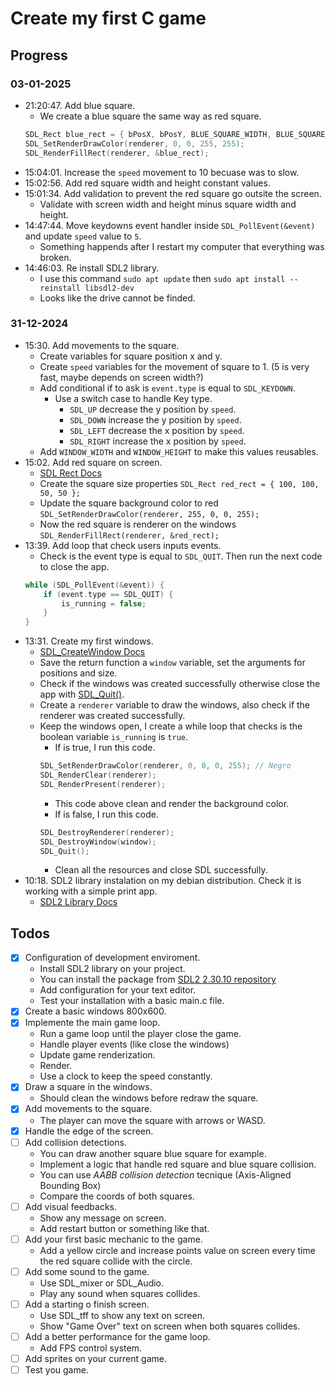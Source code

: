 # Create my first C game

## Progress

### 03-01-2025

- 21:20:47. Add blue square.
    - We create a blue square the same way as red square.
    ```c
    SDL_Rect blue_rect = { bPosX, bPosY, BLUE_SQUARE_WIDTH, BLUE_SQUARE_HEIGHT };
    SDL_SetRenderDrawColor(renderer, 0, 0, 255, 255);
    SDL_RenderFillRect(renderer, &blue_rect);
    ```
- 15:04:01. Increase the `speed` movement to 10 becuase was to slow.
- 15:02:56. Add red square width and height constant values.
- 15:01:34. Add validation to prevent the red square go outsite the screen.
    - Validate with screen width and height minus square width and height.
- 14:47:44. Move keydowns event handler inside `SDL_PollEvent(&event)` and update `speed` value to `5`.
    - Something happends after I restart my computer that everything was broken.
- 14:46:03. Re install SDL2 library.
    - I use this command `sudo apt update` then `sudo apt install --reinstall libsdl2-dev`
    - Looks like the drive cannot be finded.

### 31-12-2024

- 15:30. Add movements to the square.
    - Create variables for square position x and y.
    - Create `speed` variables for the movement of square to 1. (5 is very fast, maybe depends on screen width?)
    - Add conditional if to ask is `event.type` is equal to `SDL_KEYDOWN`.
        - Use a switch case to handle Key type.
            - `SDL_UP` decrease the y position by `speed`.
            - `SDL_DOWN` increase the y position by `speed`.
            - `SDL_LEFT` decrease the x position by `speed`.
            - `SDL_RIGHT` increase the x position by `speed`.
    - Add `WINDOW_WIDTH` and `WINDOW_HEIGHT` to make this values reusables.
- 15:02. Add red square on screen.
    - [SDL Rect Docs](https://wiki.libsdl.org/SDL2/SDL_Rect)
    - Create the square size properties `SDL_Rect red_rect = { 100, 100, 50, 50 };`
    - Update the square background color to red `SDL_SetRenderDrawColor(renderer, 255, 0, 0, 255);`
    - Now the red square is renderer on the windows `SDL_RenderFillRect(renderer, &red_rect);`
- 13:39. Add loop that check users inputs events.
    - Check is the event type is equal to `SDL_QUIT`. Then run the next code to close the app.
    ```c
    while (SDL_PollEvent(&event)) {
        if (event.type == SDL_QUIT) {
            is_running = false;
        }
    }
    ```
- 13:31. Create my first windows.
    - [SDL_CreateWindow Docs](https://wiki.libsdl.org/SDL2/SDL_CreateWindow)
    - Save the return function a `window` variable, set the arguments for positions and size.
    - Check if the windows was created successfully otherwise close the app with [SDL_Quit()](https://wiki.libsdl.org/SDL2/SDL_Quit).
    - Create a `renderer` variable to draw the windows, also check if the renderer was created successfully.
    - Keep the windows open, I create a while loop that checks is the boolean variable `is_running` is `true`.
        - If is true, I run this code.
        ```c
        SDL_SetRenderDrawColor(renderer, 0, 0, 0, 255); // Negro
        SDL_RenderClear(renderer);
        SDL_RenderPresent(renderer);
        ```
        - This code above clean and render the background color.
        - If is false, I run this code.
        ```c
        SDL_DestroyRenderer(renderer);
        SDL_DestroyWindow(window);
        SDL_Quit();
        ```
        - Clean all the resources and close SDL successfully.
- 10:18. SDL2 library instalation on my debian distribution. Check it is working with a simple print app.
    - [SDL2 Library Docs](https://wiki.libsdl.org/wiki/index)

## Todos
- [x] Configuration of development enviroment.
    - Install SDL2 library on your project.
    - You can install the package from [SDL2 2.30.10 repository](https://github.com/libsdl-org/SDL/releases/tag/release-2.30.10)
    - Add configuration for your text editor.
    - Test your installation with a basic main.c file.
- [x] Create a basic windows 800x600.
- [x] Implemente the main game loop.
    - Run a game loop until the player close the game.
    - Handle player events (like close the windows)
    - Update game renderization.
    - Render.
    - Use a clock to keep the speed constantly.
- [x] Draw a square in the windows.
    - Should clean the windows before redraw the square.
- [x] Add movements to the square.
    - The player can move the square with arrows or WASD.
- [x] Handle the edge of the screen.
- [ ] Add collision detections.
    - You can draw another square blue square for example.
    - Implement a logic that handle red square and blue square collision.
    - You can use *AABB collision detection* tecnique (Axis-Aligned Bounding Box)
    - Compare the coords of both squares.
- [ ] Add visual feedbacks.
    - Show any message on screen.
    - Add restart button or something like that.
- [ ] Add your first basic mechanic to the game.
    - Add a yellow circle and increase points value on screen every time the red square collide with the circle.
- [ ] Add some sound to the game.
    - Use SDL_mixer or SDL_Audio.
    - Play any sound when squares collides.
- [ ] Add a starting o finish screen.
    - Use SDL_tff to show any text on screen.
    - Show "Game Over" text on screen when both squares collides.
- [ ] Add a better performance for the game loop.
    - Add FPS control system.
- [ ] Add sprites on your current game.
- [ ] Test you game.
